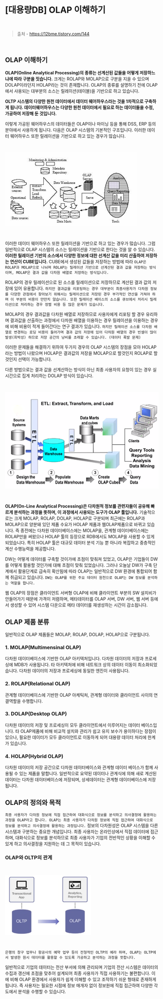 # [대용량DB] OLAP 이해하기

<br/>

> 출처 - https://12bme.tistory.com/144

<br/>

## OLAP 이해하기

**OLAP(Online Analytical Processing)의 종류는 선계산된 값들을 어떻게 저장하느냐에 따라 구분을 짓습니다.** 크게는 ROLAP와 MOLAP으로 구분을 지을 수 있으며 DOLAP이라던지 HOLAP라는 것이 존재합니다. OLAP의 종류를 설명하기 전에 OLAP에서 사용되는 대부분의 소스는 릴레이션(테이블)을 기반으로 하고 있습니다.

**OLTP 시스템의 다양한 원천 데이터에서 데이터 웨어하우스라는 것을 1차적으로 구축하게 됩니다. 데이터웨어하우스는 다양한 원천 데이터에서 필요로 하는 데이터들을 수정, 가공하여 저장해 둔 것입니다.**

이렇게 가공된 웨어하우스의 데이터들은 OLAP이나 마이닝 등을 통해 DSS, ERP 등의 분야에서 사용하게 됩니다. 다음은 OLAP 시스템의 기본적인 구조입니다. 이러한 데이터 웨어하우스 또한 릴레이션을 기반으로 하고 있는 경우가 많습니다.

<br/>

![images](../Images/2020/02/20200212-1656-01.png)

<br/>

이러한 데이터 웨어하우스 또한 릴레이션을 기반으로 하고 있는 경우가 많습니다. 그럼 일반적으로 OLAP 시스템의 소스는 릴레이션을 기반으로 한다는 것을 알 수 있습니다. **이러한 릴레이션 기반의 소스에서 다양한 정보에 대한 선계산 값을 미리 산출하여 저장하는 연산이 CUBE입니다.** CUBE에서 생성된 값들을 저장하는 방법에 따라 `OLAP은 ROLAP과 MOLAP으로 나뉘며 ROLAP는 릴레이션 기반으로 선계산된 결과 값을 저장하는 방식이며, MOLAP은 결과 값을 다차원 배열로 저장하는 방식입니다.`

ROLAP의 경우 릴레이션으로 된 소스를 릴레이션으로 저장하므로 계산된 결과 값의 저장에 있어 유용합니다. `하지만 결과값을 리포팅하는 경우 대부분이 최종사용자가 다차원 정보를 다양한 관점에서 찾아보기 위해서는 릴레이션으로 저장된 경우 부가적인 연산을 거쳐야 하며 이 부분의 비용이 만만치 않습니다. 또한 릴레이션 베이스의 소스를 큐브에서 처리시 릴레이션으로 처리하는 경우 정렬 비용 등 많은 문제가 있습니다.`

MOLAP의 경우 결과값을 다차원 배열로 저장하므로 사용자에게 리포팅 할 경우 유리하며 결과값을 산출하는 과정에서 다차원 배열을 이용하는 경우 릴레이션을 이용하는 경우에 비해 비용이 적게 들어간다는 연구 결과가 있습니다. `하지만 릴레이션 소스를 다차원 배열로 변경하는 로딩 비용이 들어가며 결과 값의 저장에 있어 다차원 배열의 경우 빈셀이 많이 발생(희박성) 하므로 저장 공간의 낭비를 초래할 수 있습니다. (데이터 폭발 문제)`

이러한 문제들을 해결하기 위하여 두가지 경우의 OLAP 시스템의 장점을 모아 HOLAP라는 방법이 나왔으며 HOLAP은 결과값의 저장을 MOLAP으로 할것인지 ROLAP로 할 것인지 선택이 가능합니다.

다른 방법으로는 결과 값을 선계산하는 방식이 아닌 최종 사용자의 요청이 있는 경우 실시간으로 집게 처리하는 DOLAP 방식이 있습니다.

<br/>

![images](../Images/2020/02/20200212-1656-02.png)

<br/>

**OLAP(On-Line Analytical Processing)은 다차원적 정보를 관련자들이 공유해 빠르게 분석하는 과정을 뜻하며, 이 과정에서 사용되는 도구가 OLAP 툴입니다.** 기술적으로는 크게 MOLAP, ROLAP, DOLAP, HOLAP로 구분되며 최근에는 ROLAP과 MOLAP으로 양분돼 있던 제품 수요가 HOLAP 제품과 웹OLAP제품으로 바뀌고 있습니다. 즉 종전에는 다차원 데이터베이스에는 MOLAP을, 관계형 데이터베이스에는 ROLAP만을 써왔으나 HOLAP 툴의 등장으로 RDB에서도 MOLAP을 사용할 수 있게 되었습니다. 특히 HOLAP 툴은 대규모 데이터 분석 기능 뿐 아니라 복잡하고 중층적인 계산 수행능력을 제공합니다.

DW는 어떻게 데이터를 구축할 것이가에 초점이 맞춰져 있었고, OLAP은 기업들이 DW 를 어떻게 활용할 것인가에 대해 초점이 맞춰 있었습니다. 그러나 오늘날 DW가 구축 단계에서 활용단계로 급속히 확산됨에 따라 OLAP는 일반적으로 DW 환경에 통합되어 함께 취급되고 있습니다. `DW는 OLAP를 위한 주요 데이터 원천으로 OLAP는 DW 정보를 분석하는 역할을 합니다.`

웹 OLAP의 장점은 클라이언트 서버형 OLAP에 비해 클라이언트 부분의 SW 설치비가 안들어가기 때문에 가격이 저렴하며, 메타데이터를 OLAP 서버, DW 서버, 웹 서버 등에서 생성할 수 있어 시스템 다운으로 메타 데이터를 재생성하는 시간이 감소됩니다.

## OLAP 제품 분류

일반적으로 OLAP 제품들은 MOLAP, ROLAP, DOLAP, HOLAP으로 구분됩니다.

### 1. MOLAP(Multimensinal OLAP)

다차원 데이터베이스에 기반한 OLAP 아키텍처입니다. 다차원 데이터의 저장과 프로세싱에 MDB가 사용됩니다. 타 아키텍처에 비해 네트워크 상의 데이터 이동이 최소화되었습니다. 다차원 데이터의 저장과 프로세싱에 동일한 엔진이 사용됩니다.

### 2. ROLAP(Relational OLAP)

관계형 데이터베이스에 기반한 OLAP 아케틱처, 관계형 데이터와 클라이언트 사이의 연결역할을 수행합니다.

### 3. DOLAP(Desktop OLAP)

다차원 데이터의 저장 및 프로세싱이 모두 클라이언트에서 이루어지는 데이터 베이스입니다. 타 OLAP제품에 비해 비교적 설치와 관리가 쉽고 유지 보수가 용이하다는 장점이 있으나, 필요한 데이터가 모두 클라이언트로 이동하게 되어 대용량 데이터 처리에 한계가 있습니다.

### 4. HOLAP(Hybrid OLAP)

다차원 데이터의 저장 공간으로 다차원 데이터베이스와 관계형 데이터 베이스가 함께 사용될 수 있는 제품을 말합니다. 일반적으로 요약된 데이터나 관계식에 의해 새로 계산된 데이터는 다차원 데이터베이스에 저장되며, 상세데이터는 관계형 데이터베이스에 저장됩니다.

## OLAP의 정의와 목적

`최종 사용자가 다차원 정보에 직접 접근하여 대화식으로 정보를 분석하고 의사결정에 활용하는 과정을 OLAP라고 합니다. OLAP는 최종 사용자가 다차원 정보에 직접 접근하여 대화식으로 정보를 분석하고 의사결정에 활용하는 과정입니다.` 정보의 다차원성은 OLAP 시스템을 다른 시스템과 구분하는 중요한 개념입니다. 최종 사용자는 온라인상에서 직접 데이터에 접근하며, 대화식으로 정보를 분석하므로 최종 사용자가 기업의 전반적인 상황을 이해할 수 있게 하고 의사결정을 지원하는 데 그 목적이 있습니다.

### OLAP와 OLTP의 관계

<br/>

![images](../Images/2020/02/20200212-1656-03.png)

<br/>

`은행의 창구 업무나 항공사의 예약 업무 등이 전형적인 OLTP의 예라 하며, OLAP는 OLTP에서 발생한 원시 데이터를 활용할 수 있도록 가공하고 분석하는 과정을 뜻합니다.`

일반적으로 기업의 데이터는 전산 부서에 의해 관리되며 기업의 전산 시스템은 데이터의 수집과 갱신에 초점을 맞추어 설계되어 최종 사용자가 직접 사용하기는 불편합니다. 이에 비해 OLAP 환경에서 사용자가 쉽게 이해할 수 있고 조작하기 쉬운 형태로 존재하게 됩니다. 즉 사용자는 필요한 시점에 정보 매개자 없이 정보원에 직접 접근하여 다양한 각도에서 분석을 수행할 수 있습니다.

